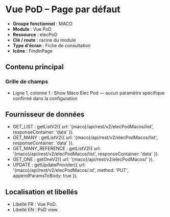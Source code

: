 # Vue PoD – Page par défaut

- **Groupe fonctionnel** : MACO
- **Module** : Vue PoD
- **Ressource** : elecPoD
- **Clé / route** : racine du module
- **Type d'écran** : Fiche de consultation
- **Icône** : FindInPage

## Contenu principal
### Grille de champs
- Ligne 1, colonne 1 : Show Maco Elec Pod — aucun paramètre spécifique confirmé dans la configuration

## Fournisseur de données
- GET_LIST : getListV2({
  url: '{maco}/api/rest/v2/elecPodMacos/list',
  responseContainer: 'data'
}).
- GET_MANY : getListV2({
  url: '{maco}/api/rest/v2/elecPodMacos/list',
  responseContainer: 'data'
}).
- GET_MANY_REFERENCE : getListV2({
  url: '{maco}/api/rest/v2/elecPodMacos/list',
  responseContainer: 'data'
}).
- GET_ONE : getOneV2({
  url: '{maco}/api/rest/v2/elecPodMacos/'
}).
- UPDATE : getUpdateProvider({
  url: '{maco}/api/rest/v2/elecPodMacos/:id',
  method: 'PUT',
  appendParamsToBody: true
}).

## Localisation et libellés
- Libellé FR : Vue PoD.
- Libellé EN : PoD view.